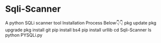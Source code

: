 # Sqli-Scanner
A python SQLi scanner tool
Installation Process Below👇👇
pkg update
pkg upgrade
pkg install git
pip install bs4
pip install urllib
cd Sqli-Scanner
ls
python PYSQLi.py

